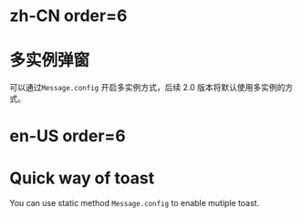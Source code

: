 # zh-CN order=6

# 多实例弹窗

可以通过`Message.config` 开启多实例方式，后续 2.0 版本将默认使用多实例的方式。

# en-US order=6

# Quick way of toast

You can use static method `Message.config` to enable mutiple toast.
